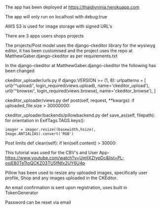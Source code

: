 The app has been deployed at https://thaidiyninja.herokuapp.com

The app will only run on localhost with debug:true

AWS S3 is used for image storage with signed URL's

There are 3 apps
users
shops
projects

The projects/Post model uses the django-ckeditor library for the wysiwyg editor, it has been customised and the project uses the repo at MatthewGaber.django-ckeditor as per requirements.txt

In the django-ckeditor at MatthewGaber.django-ckeditor the following has been changed

ckeditor_uploader/urls.py 
if django.VERSION >= (1, 8):
    urlpatterns = [
        url(r'^upload/', login_required(views.upload), name='ckeditor_upload'),
        url(r'^browse/', login_required(views.browse), name='ckeditor_browse'),
    ]

ckeditor_uploader/views.py
def post(self, request, **kwargs):
    if uploaded_file.size > 30000000:


ckeditor_uploader/backends/pillowbackend.py
def save_as(self, filepath):
    for orientation in ExifTags.TAGS.keys():

    imager = imager.resize((basewidth,hsize), Image.ANTIALIAS).convert('RGB')

Post limits
def clean(self):
        if len(self.content) > 30000:

This tutorial was used for the CBV's and User App- https://www.youtube.com/watch?v=UmljXZIypDc&list=PL-osiE80TeTtoQCKZ03TU5fNfx2UY6U4p

Pillow has been used to resize any uploaded images, specifically user profile, Shop and any images uploaded in the CKEditor.

An email confirmation is sent upon registration, uses built in TokenGenerator

Password can be reset via email
